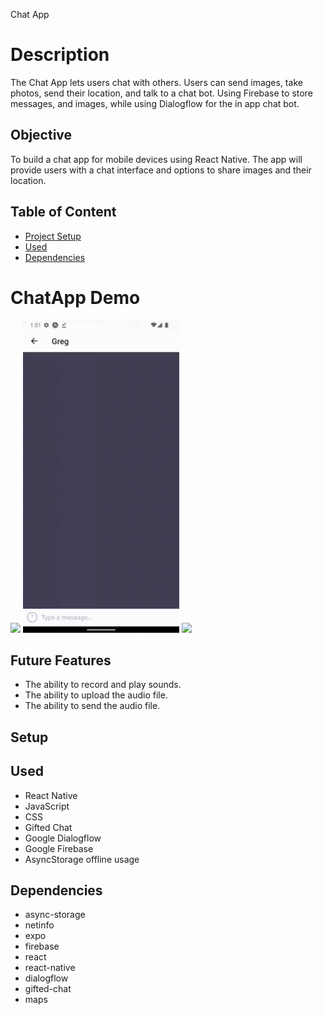 Chat App

# Description
The Chat App lets users chat with others. Users can send images, take photos, send their location, and talk to a chat bot. Using Firebase to store messages, and images, while using Dialogflow for the in app chat bot.

## Objective
To build a chat app for mobile devices using React Native. The app will
provide users with a chat interface and options to share images and their
location.

## Table of Content
- [Project Setup](#setup)
- [Used](#used)
- [Dependencies](#dependencies)

# ChatApp Demo
<div aline="center">
  <img src="https://github.com/vppelli/chat-app/blob/main/img/Chatbot-talk.gif" width="250"> <img src="https://github.com/vppelli/chat-app/blob/main/img/Oranges.gif" width="250"> <img src="https://github.com/vppelli/chat-app/blob/main/img/Location.gif" width="250">
</div>

## Future Features
- The ability to record and play sounds.
- The ability to upload the audio file.
- The ability to send the audio file.

## Setup

## Used
- React Native
- JavaScript
- CSS
- Gifted Chat
- Google Dialogflow
- Google Firebase
- AsyncStorage offline usage

## Dependencies
- async-storage
- netinfo
- expo
- firebase
- react
- react-native
- dialogflow
- gifted-chat
- maps

